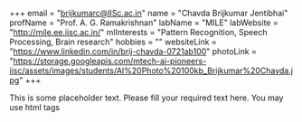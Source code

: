 +++
email = "brijkumarc@IISc.ac.in"
name = "Chavda Brijkumar Jentibhai"
profName = "Prof. A. G. Ramakrishnan"
labName = "MILE"
labWebsite = "http://mile.ee.iisc.ac.in/"
mlInterests = "Pattern Recognition, Speech Processing, Brain research"
hobbies = ""
websiteLink = "https://www.linkedin.com/in/brij-chavda-0721ab100"
photoLink = "https://storage.googleapis.com/mtech-ai-pioneers-iisc/assets/images/students/AI%20Photo%20100kb_Brijkumar%20Chavda.jpg"
+++

This is some placeholder text. Please fill your required text here. You may use html tags